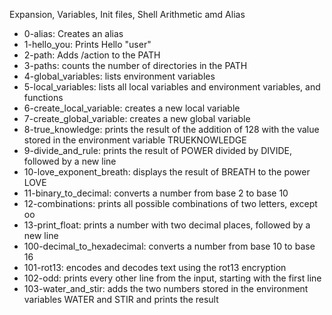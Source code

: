 Expansion, Variables, Init files, Shell Arithmetic amd Alias
 - 0-alias: Creates an alias
 - 1-hello_you: Prints Hello "user"
 - 2-path: Adds /action to the PATH
 - 3-paths: counts the number of directories in the PATH
 - 4-global_variables: lists environment variables
 - 5-local_variables: lists all local variables and environment variables, and functions
 - 6-create_local_variable: creates a new local variable
 - 7-create_global_variable: creates a new global variable
 - 8-true_knowledge: prints the result of the addition of 128 with the value stored in the environment variable TRUEKNOWLEDGE
 - 9-divide_and_rule: prints the result of POWER divided by DIVIDE, followed by a new line
 - 10-love_exponent_breath: displays the result of BREATH to the power LOVE
 - 11-binary_to_decimal: converts a number from base 2 to base 10
 - 12-combinations: prints all possible combinations of two letters, except oo
 - 13-print_float: prints a number with two decimal places, followed by a new line
 - 100-decimal_to_hexadecimal: converts a number from base 10 to base 16
 - 101-rot13: encodes and decodes text using the rot13 encryption
 - 102-odd: prints every other line from the input, starting with the first line
 - 103-water_and_stir: adds the two numbers stored in the environment variables WATER and STIR and prints the result
